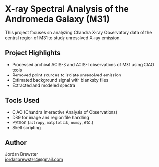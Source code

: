 # X-ray Spectral Analysis of the Andromeda Galaxy (M31)

This project focuses on analyzing Chandra X-ray Observatory data of the central region of M31 to study unresolved X-ray emission. 

## Project Highlights
- Processed archival ACIS-S and ACIS-I observations of M31 using CIAO tools
- Removed point sources to isolate unresolved emission
- Estimated background signal with blanksky files
- Extracted and modeled spectra
  
## Tools Used
- CIAO (Chandra Interactive Analysis of Observations)
- DS9 for image and region file handling
- Python (`astropy`, `matplotlib`, `numpy`, etc.)
- Shell scripting

## Author
Jordan Brewster  
jordanbrewster4@gmail.com
